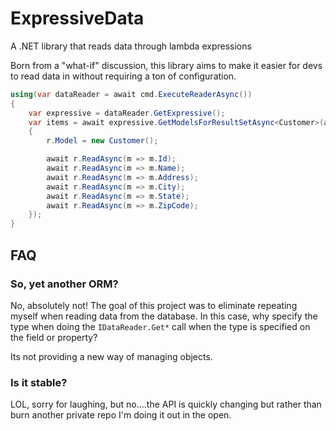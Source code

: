 # ExpressiveData
A .NET library that reads data through lambda expressions

Born from a "what-if" discussion, this library aims to make it easier for devs to read data in without requiring a ton of configuration.  

```csharp
using(var dataReader = await cmd.ExecuteReaderAsync())
{
	var expressive = dataReader.GetExpressive();
	var items = await expressive.GetModelsForResultSetAsync<Customer>(async r => 
	{
		r.Model = new Customer();

		await r.ReadAsync(m => m.Id);
		await r.ReadAsync(m => m.Name);
		await r.ReadAsync(m => m.Address);
		await r.ReadAsync(m => m.City);
		await r.ReadAsync(m => m.State);
		await r.ReadAsync(m => m.ZipCode);
	});
}
```

## FAQ
### So, yet another ORM?

No, absolutely not!  The goal of this project was to eliminate repeating myself when reading data from the database.  In this case, why specify the type when doing the `IDataReader.Get*` call when the type is specified on the field or property?

Its not providing a new way of managing objects.

### Is it stable?

LOL, sorry for laughing, but no....the API is quickly changing but rather than burn another private repo I'm doing it out in the open.

